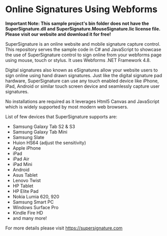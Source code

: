 # Online Signatures Using Webforms
<b>Important Note: This sample project's bin folder does not have the SuperSignature.dll and SuperSignature.MouseSignature.lic license file.
Please visit our website and download it for free!</b>

SuperSignature is an online website and mobile signature capture control. This repository serves the sample code in C# and JavaScript to showcase the use of SuperSignature control to sign online from your webforms page using mouse, touch or stylus.
It uses Webforms .NET Framework 4.8.

Digital signatures also known as eSignatures allow your website users to sign online using hand drawn signatures. Just like the digital signature pad hardware, SuperSignature
can use any touch enabled device like iPhone, iPad, Android or similar touch screen device and seamlessly capture user signatures.

No installations are required as it leverages Html5 Canvas and JavaScript which is widely supported by most modern web browsers.

List of few devices that SuperSignature supports are:

<ul>
 <li>Samsung Galaxy Tab S2 & S3</li>
 <li>Samsung Galaxy Tab Mini</li>
 <li>Samsung Slate</li>
 <li>Huion HS64 (adjust the sensitivity)</li>
 <li>Apple iPhone</li>
 <li>iPad</li>
 <li>iPad Air</li>
 <li>iPad Mini</li>
 <li>Android</li>
 <li>Asus Tablet</li>
 <li>Lenovo Twist</li>
 <li>HP Tablet</li>
 <li>HP Elite Pad</li>
 <li>Nokia Lumia 620, 920</li>
 <li>Samsung Smart PC</li>
 <li>Windows Surface Pro</li>
 <li>Kindle Fire HD</li>
 <li>and many more!</li>
</ul>

For more details please visit https://supersignature.com
